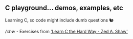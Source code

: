 ## C playground... demos, examples, etc

Learning C, so code might include dumb questions 🐿️

*/chw* - Exercises from ['Learn C the Hard Way - Zed A. Shaw'](https://www.amazon.co.uk/Learn-Hard-Way-Practical-Computational-ebook/dp/B013PNU6VQ/)
